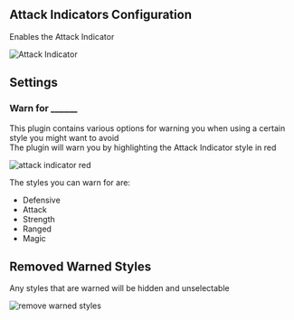 ## Attack Indicators Configuration
Enables the Attack Indicator

![Attack Indicator](https://i.imgur.com/q3ddy8Z.png)
## Settings
### Warn for ______
This plugin contains various options for warning you when using a certain style you might want to avoid  
The plugin will warn you by highlighting the Attack Indicator style in red

![attack indicator red](https://i.imgur.com/Oau0hLM.png)  

The styles you can warn for are:
* Defensive
* Attack
* Strength
* Ranged
* Magic

## Removed Warned Styles 
Any styles that are warned will be hidden and unselectable

![remove warned styles](https://i.imgur.com/1k0MiXl.png)